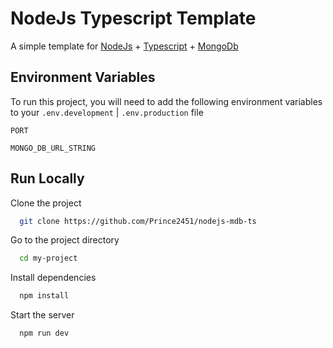 
# NodeJs Typescript Template

A simple template for [NodeJs](https://nodejs.org/en/about/) + [Typescript](https://www.typescriptlang.org/) + [MongoDb](https://www.mongodb.com/)

## Environment Variables

To run this project, you will need to add the following environment variables to your `.env.development` | `.env.production` file

`PORT`

`MONGO_DB_URL_STRING`


## Run Locally

Clone the project

```bash
  git clone https://github.com/Prince2451/nodejs-mdb-ts
```

Go to the project directory

```bash
  cd my-project
```

Install dependencies

```bash
  npm install
```

Start the server

```bash
  npm run dev
```

